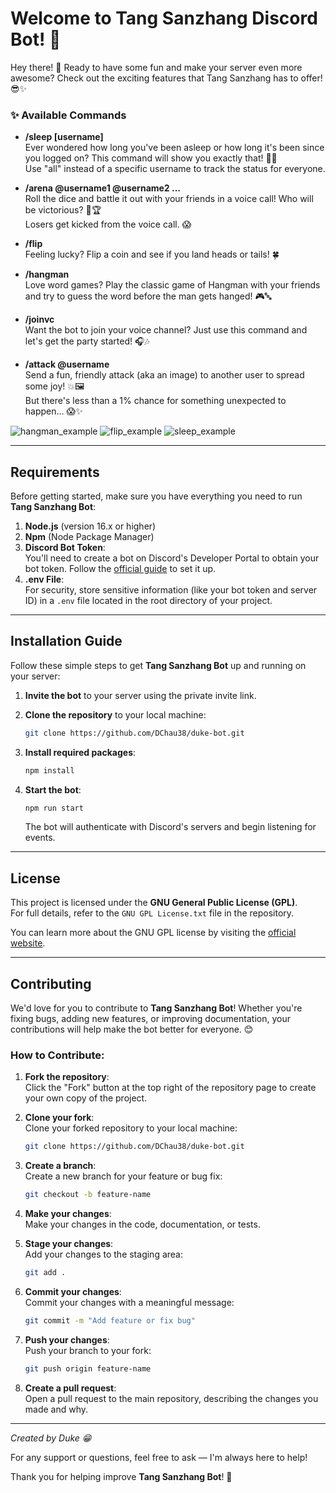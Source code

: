 # Welcome to Tang Sanzhang Discord Bot! 🎉

Hey there! 👋 Ready to have some fun and make your server even more awesome? Check out the exciting features that Tang Sanzhang has to offer! 😎✨

### **✨ Available Commands**

- **/sleep [username]**  
  Ever wondered how long you've been asleep or how long it's been since you logged on? This command will show you exactly that! 🛌💤  
  Use "all" instead of a specific username to track the status for everyone.

- **/arena @username1 @username2 ...**  
  Roll the dice and battle it out with your friends in a voice call! Who will be victorious? 🎲🏆  
  Losers get kicked from the voice call. 😱

- **/flip**  
  Feeling lucky? Flip a coin and see if you land heads or tails! 🍀

- **/hangman**  
  Love word games? Play the classic game of Hangman with your friends and try to guess the word before the man gets hanged! 🎮🔤

- **/joinvc**  
  Want the bot to join your voice channel? Just use this command and let's get the party started! 🎧🎶

- **/attack @username**  
  Send a fun, friendly attack (aka an image) to another user to spread some joy! 💥🖼️  
  But there's less than a 1% chance for something unexpected to happen... 😱✨

![hangman_example](./static/examples/hangman_example.JPG)
![flip_example](./static/examples/flip_example.JPG)
![sleep_example](./static/examples/sleepcheck_example.JPG)

---

## **Requirements**

Before getting started, make sure you have everything you need to run **Tang Sanzhang Bot**:

1. **Node.js** (version 16.x or higher)
2. **Npm** (Node Package Manager)
3. **Discord Bot Token**:  
   You'll need to create a bot on Discord's Developer Portal to obtain your bot token. Follow the [official guide](https://discord.com/developers/docs/intro) to set it up.
4. **.env File**:  
   For security, store sensitive information (like your bot token and server ID) in a `.env` file located in the root directory of your project.

---

## **Installation Guide**

Follow these simple steps to get **Tang Sanzhang Bot** up and running on your server:

1. **Invite the bot** to your server using the private invite link.
2. **Clone the repository** to your local machine:

    ```bash
    git clone https://github.com/DChau38/duke-bot.git
    ```

3. **Install required packages**:

    ```bash
    npm install
    ```

4. **Start the bot**:

    ```bash
    npm run start
    ```

   The bot will authenticate with Discord's servers and begin listening for events.

---

## **License**

This project is licensed under the **GNU General Public License (GPL)**.  
For full details, refer to the `GNU GPL License.txt` file in the repository.

You can learn more about the GNU GPL license by visiting the [official website](https://www.gnu.org/licenses/).

---

## **Contributing**

We'd love for you to contribute to **Tang Sanzhang Bot**! Whether you're fixing bugs, adding new features, or improving documentation, your contributions will help make the bot better for everyone. 😊

### How to Contribute:

1. **Fork the repository**:  
   Click the "Fork" button at the top right of the repository page to create your own copy of the project.

2. **Clone your fork**:  
   Clone your forked repository to your local machine:

    ```bash
    git clone https://github.com/DChau38/duke-bot.git
    ```

3. **Create a branch**:  
   Create a new branch for your feature or bug fix:

    ```bash
    git checkout -b feature-name
    ```

4. **Make your changes**:  
   Make your changes in the code, documentation, or tests.

5. **Stage your changes**:  
   Add your changes to the staging area:

    ```bash
    git add .
    ```

6. **Commit your changes**:  
   Commit your changes with a meaningful message:

    ```bash
    git commit -m "Add feature or fix bug"
    ```

7. **Push your changes**:  
   Push your branch to your fork:

    ```bash
    git push origin feature-name
    ```

8. **Create a pull request**:  
   Open a pull request to the main repository, describing the changes you made and why.

---

*Created by Duke 😁*

For any support or questions, feel free to ask — I'm always here to help!

Thank you for helping improve **Tang Sanzhang Bot**! 🎉
